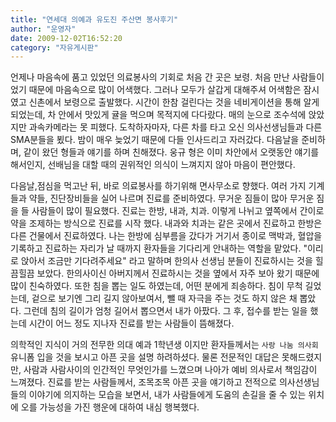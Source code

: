 ```yaml
---
title: "연세대 의예과 유도진 주산면 봉사후기"
author: "운영자"
date: 2009-12-02T16:52:20
category: "자유게시판"
---
```


언제나 마음속에 품고 있었던 의료봉사의 기회로 처음 간 곳은 보령. 처음 만난 사람들이었기 때문에 마음속으로 많이 어색했다. 그러나 모두가 살갑게 대해주셔 어색함은 잠시였고 신촌에서 보령으로 출발했다. 시간이 한참 걸린다는 것을 네비게이션을 통해 알게 되었는데, 차 안에서 맛있게 귤을 먹으며 목적지에 다다랐다. 매의 눈으로 조수석에 앉았지만 과속카메라는 못 피했다. 도착하자마자, 다른 차를 타고 오신 의사선생님들과 다른 SMA분들을 뵜다. 밤이 매우 늦었기 때문에 다들 인사드리고 자러갔다. 다음날을 준비하며, 같이 왔던 형들과 얘기를 하며 친해졌다. 웅규 형은 이미 차안에서 오랫동안 얘기를 해서인지, 선배님을 대할 때의 권위적인 의식이 느껴지지 않아 마음이 편안했다.

다음날,점심을 먹고난 뒤, 바로 의료봉사를 하기위해 면사무소로 향했다. 여러 가지 기계들과 약들, 진단장비들을 실어 나르며 진료를 준비하였다. 무거운 짐들이 많아 무거운 짐을 들 사람들이 많이 필요했다. 진료는 한방, 내과, 치과. 이렇게 나뉘고 옆쪽에서 간이로 약을 조제하는 방식으로 진료를 시작 했다. 내과와 치과는 같은 곳에서 진료하고 한방은 다른 건물에서 진료하였다. 나는 한방에 심부름을 갔다가 거기서 종이로 맥박과, 혈압을 기록하고 진료하는 자리가 날 때까지 환자들을 기다리게 안내하는 역할을 맡았다. \"이리로 앉아서 조금만 기다려주세요\" 라고 말하며 한의사 선생님 분들이 진료하시는 것을 힐끔힐끔 보았다. 한의사이신 아버지께서 진료하시는 것을 옆에서 자주 보아 왔기 때문에 많이 친숙하였다. 또한 침을 뽑는 일도 하였는데, 어떤 분에게 죄송하다. 침이 무척 길었는데, 겉으로 보기엔 그리 길지 않아보여서, 뺄 때 자극을 주는 것도 하지 않은 채 뽑았다. 그런데 침의 길이가 엄청 길어서 뽑으면서 내가 아팠다. 그 후, 접수를 받는 일을 했는데 시간이 어느 정도 지나자 진료를 받는 사람들이 뜸해졌다.

의학적인 지식이 거의 전무한 의대 예과 1학년생 이지만 환자들께서는 `사랑 나눔 의사회` 유니폼 입을 것을 보시고 아픈 곳을 설명 하려하셨다. 물론 전문적인 대답은 못해드렸지만, 사람과 사람사이의 인간적인 무엇인가를 느꼈으며 나아가 예비 의사로서 책임감이 느껴졌다. 진료를 받는 사람들께서, 조목조목 아픈 곳을 얘기하고 전적으로 의사선생님들의 이야기에 의지하는 모습을 보면서, 내가 사람들에게 도움의 손길을 줄 수 있는 위치에 오를 가능성을 가진 행운에 대하여 내심 행복했다.
